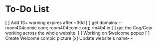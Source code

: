To-Do List
=======

[ ] Add 13+ warning expires after ~30d
[ ] get domains -- room404comic.com; room404comic.org; rm404.in
[ ] get the Cog/Gear working across the whole website. 
[ ] Working on $welcome popup
[ ] Create Welcome compic picture
[x] Update website's name~~
